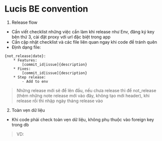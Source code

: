 # Lucis BE convention

1. Release flow

- Cần viết checklist những việc cần làm khi release như Env, đăng ký key bên thứ 3, cài đặt proxy với url đặc biệt trong app
- Cần cập nhật checklist và các file liên quan ngay khi code để tránh quên
- Định dạng file:

```
{not_release|date}:
    * Features:
        [commit_id|issue]{description}
    * Fixes:
        [commit_id|issue]{description}
    * Step release:
        - Add to env
```

> Những release mới sẽ để lên đầu, nếu chưa release thì để not_release (thêm những note release mới vào đây, không tạo mới header), khi release rồi thì nhập ngày tháng release vào

2. Toàn vẹn dữ liệu

- Khi code phải check toàn vẹn dữ liệu, không phụ thuộc vào foreign key trong db
> VD: 
